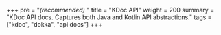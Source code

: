 +++
pre = "<i>(recommended)</i> "
title = "KDoc API"
weight = 200
summary = "KDoc API docs. Captures both Java and Kotlin API abstractions."
tags = ["kdoc", "dokka", "api docs"]
+++
